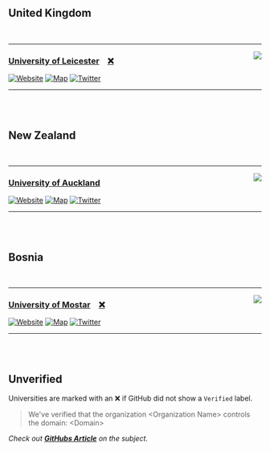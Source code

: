 

## United Kingdom

<br>

---

<img src = 'https://avatars.githubusercontent.com/u/1826803?s=80' align = right>

### [University of Leicester][Leicester Github] **[❌]**

[![Website]][Leicester Website]
[![Map]][Leicester Map]
[![Twitter]][Leicester Twitter]

---

<br>
<br>


## New Zealand

<br>

---

<img src = 'https://avatars.githubusercontent.com/u/43266232?s=80' align = right>

### [University of Auckland][Auckland Github]

[![Website]][Auckland Website]
[![Map]][Auckland Map]
[![Twitter]][Auckland Twitter]

---

<br>
<br>

## Bosnia

<br>

---

<img src = 'https://avatars.githubusercontent.com/u/72824516?s=80' align = right>

### [University of Mostar][Mostar Github] **[❌]**

[![Website]][Mostar Website]
[![Map]][Mostar Map]
[![Twitter]][Mostar Twitter]

---

<br>
<br>

## Unverified

Universities are marked with an ❌ if GitHub did not show a `Verified` label.

> We've verified that the organization \<Organization Name\> controls the domain: \<Domain\>

*Check out **[GitHubs Article][How To Verify]** on the subject.*



[Leicester Github]: https://github.com/university-of-leicester 'Github organization of the University of Leicester'
[Leicester Website]: https://le.ac.uk/ 'Website of the University of Leicester'
[Leicester Map]: https://www.openstreetmap.org/way/294350815 'University of Leicester on OpenStreetMaps'
[Leicester Twitter]: https://twitter.com/uniofleicester 'Twitter account of the University of Leicester'

[Auckland Github]: https://github.com/university-of-auckland 'Github organization of the University of Auckland'
[Auckland Website]: https://www.auckland.ac.nz/ 'Website of the University of Auckland'
[Auckland Map]: https://www.openstreetmap.org/relation/10726338 'University of Auckland on OpenStreetMaps'
[Auckland Twitter]: https://twitter.com/AucklandUni 'Twitter account of the University of Auckland'

[Mostar Github]: https://github.com/University-of-Mostar 'Github organization of the University of Mostar'
[Mostar Website]: https://www.sum.ba/ 'Website of the University of Mostar'
[Mostar Map]: https://www.openstreetmap.org/way/425999432 'University of Mostar on OpenStreetMaps'
[Mostar Twitter]: https://twitter.com/sve_mostar 'Twitter account of the University of Mostar'


[Website]: https://img.shields.io/badge/Website-414141?style=for-the-badge
[Map]: https://img.shields.io/badge/Map-7EBC6F?style=for-the-badge&logo=openstreetmap&logoColor=white
[Twitter]: https://img.shields.io/badge/Twitter-1DA1F2?style=for-the-badge&logo=twitter&logoColor=white

[❌]: #unverified 'Github did not show verification that this organization belongs to the universities website'
[How To Verify]: https://docs.github.com/en/organizations/managing-organization-settings/verifying-or-approving-a-domain-for-your-organization
